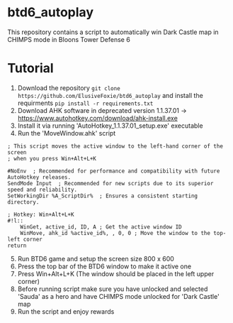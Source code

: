 # btd6_autoplay
This repository contains a script to automatically win Dark Castle map in CHIMPS mode in Bloons Tower Defense 6

# Tutorial
1. Download the repository `git clone https://github.com/ElusiveFoxie/btd6_autoplay` and install the requirments `pip install -r requirements.txt`
2. Download AHK software in deprecated version 1.1.37.01 -> https://www.autohotkey.com/download/ahk-install.exe
3. Install it via running 'AutoHotkey_1.1.37.01_setup.exe' executable
4. Run the 'MoveWindow.ahk' script

```ahk
; This script moves the active window to the left-hand corner of the screen
; when you press Win+Alt+L+K

#NoEnv  ; Recommended for performance and compatibility with future AutoHotkey releases.
SendMode Input  ; Recommended for new scripts due to its superior speed and reliability.
SetWorkingDir %A_ScriptDir%  ; Ensures a consistent starting directory.

; Hotkey: Win+Alt+L+K
#!l::
    WinGet, active_id, ID, A ; Get the active window ID
    WinMove, ahk_id %active_id%, , 0, 0 ; Move the window to the top-left corner
return
```

5. Run BTD6 game and setup the screen size 800 x 600
6. Press the top bar of the BTD6 window to make it active one
7. Press Win+Alt+L+K (The window should be placed in the left upper corner)
8. Before running script make sure you have unlocked and selected 'Sauda' as a hero and have CHIMPS mode unlocked for 'Dark Castle' map 
9. Run the script and enjoy rewards

